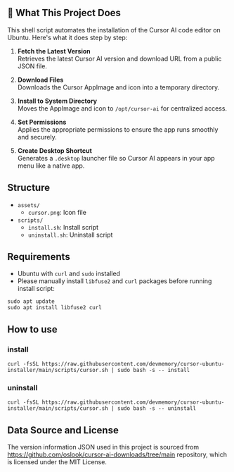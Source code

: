 ## 🔧 What This Project Does

This shell script automates the installation of the Cursor AI code editor on Ubuntu. Here's what it does step by step:

1. **Fetch the Latest Version**  
   Retrieves the latest Cursor AI version and download URL from a public JSON file.

2. **Download Files**  
   Downloads the Cursor AppImage and icon into a temporary directory.

3. **Install to System Directory**  
   Moves the AppImage and icon to `/opt/cursor-ai` for centralized access.

4. **Set Permissions**  
   Applies the appropriate permissions to ensure the app runs smoothly and securely.

5. **Create Desktop Shortcut**  
   Generates a `.desktop` launcher file so Cursor AI appears in your app menu like a native app.


## Structure

- `assets/`
  - `cursor.png`: Icon file
- `scripts/`
  - `install.sh`: Install script
  - `uninstall.sh`: Uninstall script

## Requirements

- Ubuntu with `curl` and `sudo` installed
- Please manually install `libfuse2` and `curl` packages before running install script:
```
sudo apt update
sudo apt install libfuse2 curl
```

## How to use
### install
```
curl -fsSL https://raw.githubusercontent.com/devmemory/cursor-ubuntu-installer/main/scripts/cursor.sh | sudo bash -s -- install
```

### uninstall
```
curl -fsSL https://raw.githubusercontent.com/devmemory/cursor-ubuntu-installer/main/scripts/cursor.sh | sudo bash -s -- uninstall
```


## Data Source and License
The version information JSON used in this project is sourced from https://github.com/oslook/cursor-ai-downloads/tree/main repository, which is licensed under the MIT License.
